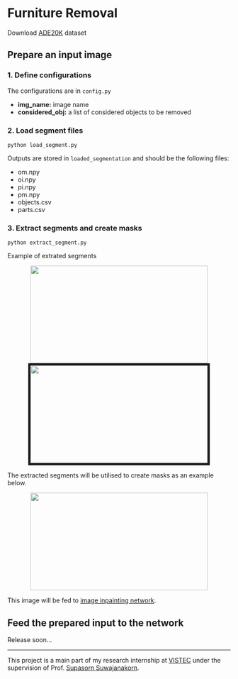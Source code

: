 # Furniture Removal

Download [ADE20K](https://groups.csail.mit.edu/vision/datasets/ADE20K/) dataset 

## Prepare an input image
### 1. Define configurations

The configurations are in `config.py`
* **img_name:** image name
* **considered_obj:** a list of considered objects to be removed

### 2. Load segment files

```
python load_segment.py
```

Outputs are stored in `loaded_segmentation` and should be the following files:
* om.npy
* oi.npy
* pi.npy
* pm.npy
* objects.csv
* parts.csv

### 3. Extract segments and create masks

```
python extract_segment.py
```

Example of extrated segments
<p align="center">
  <kbd>
    <img src="https://github.com/Skydddoogg/furniture-removal/blob/master/extracted_segments/ADE_train_000002418.0.png" height="220" width="400">
  </kbd>
  <kbd>
  <img src="https://github.com/Skydddoogg/furniture-removal/blob/master/extracted_segments/ADE_train_0000024112.0.png" height="220" width="400" border="5px">
  </kbd>
</p>

The extracted segments will be utilised to create masks as an example below.

<p align="center">
  <img src="https://github.com/Skydddoogg/furniture-removal/blob/master/network_input/ADE_train_00000241.png" height="220" width="400">
</p>

This image will be fed to [image inpainting network](https://arxiv.org/abs/1804.07723).

## Feed the prepared input to the network

Release soon...

---

This project is a main part of my research internship at [VISTEC](https://www.vistec.ac.th/home/) under the supervision of Prof. [Supasorn Suwajanakorn](https://www.supasorn.com/).
